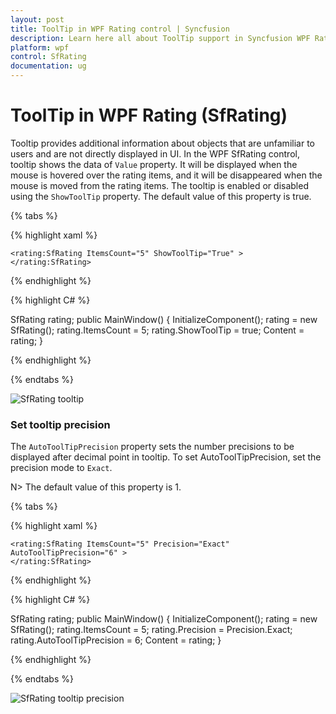 ```yaml
---
layout: post
title: ToolTip in WPF Rating control | Syncfusion
description: Learn here all about ToolTip support in Syncfusion WPF Rating (SfRating) control, its elements and more.
platform: wpf
control: SfRating
documentation: ug
---
```


# ToolTip in WPF Rating (SfRating)

Tooltip provides additional information about objects that are unfamiliar to users and are not directly displayed in UI. In the WPF SfRating control, tooltip shows the data of `Value` property. It will be displayed when the mouse is hovered over the rating items, and it will be disappeared when the mouse is moved from the rating items. The tooltip is enabled or disabled using the `ShowToolTip` property. The default value of this property is true.

{% tabs %}

{% highlight xaml %}

    <rating:SfRating ItemsCount="5" ShowToolTip="True" >
    </rating:SfRating>
	
{% endhighlight %}

{% highlight C# %}

SfRating rating;
public MainWindow()
{
    InitializeComponent();
    rating = new SfRating();
    rating.ItemsCount = 5;
    rating.ShowToolTip = true;
    Content = rating;
}

{% endhighlight %}

{% endtabs %}

![SfRating tooltip](images/ToolTip.png)

### Set tooltip precision

The `AutoToolTipPrecision` property sets the number precisions to be displayed after decimal point in tooltip. To set AutoToolTipPrecision, set the precision mode to `Exact`.

N> The default value of this property is 1.

{% tabs %}

{% highlight xaml %}

	<rating:SfRating ItemsCount="5" Precision="Exact" AutoToolTipPrecision="6" >
    </rating:SfRating>
	
{% endhighlight %}

{% highlight C# %}

SfRating rating;
public MainWindow()
{
    InitializeComponent();
    rating = new SfRating();
    rating.ItemsCount = 5;
    rating.Precision = Precision.Exact;
    rating.AutoToolTipPrecision = 6;
    Content = rating;
}

{% endhighlight %}

{% endtabs %}

![SfRating tooltip precision](images/toolTipPrecision.png)
